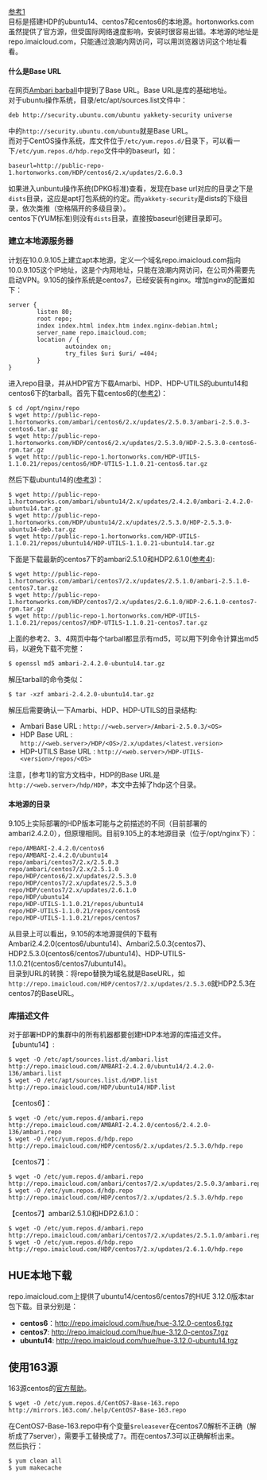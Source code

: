 
[参考1](https://docs.hortonworks.com/HDPDocuments/Ambari-2.4.2.0/bk_ambari-installation/content/setting_up_a_local_repository.html)  
目标是搭建HDP的ubuntu14、centos7和centos6的本地源。hortonworks.com虽然提供了官方源，但受国际网络速度影响，安装时很容易出错。本地源的地址是repo.imaicloud.com，只能通过浪潮内网访问，可以用浏览器访问这个地址看看。   

#### 什么是Base URL
在网页[Ambari barball](https://docs.hortonworks.com/HDPDocuments/Ambari-2.4.2.0/bk_ambari-installation/content/ambari_repositories.html)中提到了Base URL。Base URL是库的基础地址。  
对于ubuntu操作系统，目录/etc/apt/sources.list文件中：
```
deb http://security.ubuntu.com/ubuntu yakkety-security universe
```
中的```http://security.ubuntu.com/ubuntu```就是Base URL。  
而对于CentOS操作系统，库文件位于```/etc/yum.repos.d/```目录下，可以看一下```/etc/yum.repos.d/hdp.repo```文件中的baseurl，如：
```
baseurl=http://public-repo-1.hortonworks.com/HDP/centos6/2.x/updates/2.6.0.3
```
如果进入unbuntu操作系统(DPKG标准)查看，发现在base url对应的目录之下是```dists```目录，这应是apt打包系统的约定。而```yakkety-security```是dists的下级目录，依次类推（空格隔开的多级目录）。   
centos下(YUM标准)则没有```dists```目录，直接按baseurl创建目录即可。  

### 建立本地源服务器
计划在10.0.9.105上建立apt本地源，定义一个域名repo.imaicloud.com指向10.0.9.105这个IP地址，这是个内网地址，只能在浪潮内网访问，在公司外需要先启动VPN。9.105的操作系统是centos7，已经安装有nginx。增加nginx的配置如下：
```
server {
        listen 80;
        root repo;
        index index.html index.htm index.nginx-debian.html;
        server_name repo.imaicloud.com;
        location / {
                autoindex on;
                try_files $uri $uri/ =404;
        }
}
```
进入repo目录，并从HDP官方下载Amarbi、HDP、HDP-UTILS的ubuntu14和centos6下的tarball。首先下载centos6的([参考2](http://docs.hortonworks.com/HDPDocuments/Ambari-2.5.0.3/bk_ambari-installation/content/hdp_26_repositories.html))：
```
$ cd /opt/nginx/repo
$ wget http://public-repo-1.hortonworks.com/ambari/centos6/2.x/updates/2.5.0.3/ambari-2.5.0.3-centos6.tar.gz
$ wget http://public-repo-1.hortonworks.com/HDP/centos6/2.x/updates/2.5.3.0/HDP-2.5.3.0-centos6-rpm.tar.gz
$ wget http://public-repo-1.hortonworks.com/HDP-UTILS-1.1.0.21/repos/centos6/HDP-UTILS-1.1.0.21-centos6.tar.gz
```
然后下载ubuntu14的([参考3](https://docs.hortonworks.com/HDPDocuments/Ambari-2.4.2.0/bk_ambari-installation/content/hdp_25_repositories.html))：
```
$ wget http://public-repo-1.hortonworks.com/ambari/ubuntu14/2.x/updates/2.4.2.0/ambari-2.4.2.0-ubuntu14.tar.gz
$ wget http://public-repo-1.hortonworks.com/HDP/ubuntu14/2.x/updates/2.5.3.0/HDP-2.5.3.0-ubuntu14-deb.tar.gz
$ wget http://public-repo-1.hortonworks.com/HDP-UTILS-1.1.0.21/repos/ubuntu14/HDP-UTILS-1.1.0.21-ubuntu14.tar.gz
```
下面是下载最新的centos7下的ambari2.5.1.0和HDP2.6.1.0([参考4](https://docs.hortonworks.com/HDPDocuments/Ambari-2.5.1.0/bk_ambari-installation/content/hdp_26_repositories.html)):
```
$ wget http://public-repo-1.hortonworks.com/ambari/centos7/2.x/updates/2.5.1.0/ambari-2.5.1.0-centos7.tar.gz
$ wget http://public-repo-1.hortonworks.com/HDP/centos7/2.x/updates/2.6.1.0/HDP-2.6.1.0-centos7-rpm.tar.gz
$ wget http://public-repo-1.hortonworks.com/HDP-UTILS-1.1.0.21/repos/centos7/HDP-UTILS-1.1.0.21-centos7.tar.gz
```
上面的参考2、3、4网页中每个tarball都显示有md5，可以用下列命令计算出md5码，以避免下载不完整：
```
$ openssl md5 ambari-2.4.2.0-ubuntu14.tar.gz
```
解压tarball的命令类似：
```
$ tar -xzf ambari-2.4.2.0-ubuntu14.tar.gz
```
解压后需要确认一下Amarbi、HDP、HDP-UTILS的目录结构:  
 - Ambari Base URL : ```http://<web.server>/Ambari-2.5.0.3/<OS>```
 - HDP Base URL : ```http://<web.server>/HDP/<OS>/2.x/updates/<latest.version>```
 - HDP-UTILS Base URL : ```http://<web.server>/HDP-UTILS-<version>/repos/<OS>```  

注意，[参考1]的官方文档中，HDP的Base URL是```http://<web.server>/hdp/HDP```，本文中去掉了hdp这个目录。  
#### 本地源的目录
9.105上实际部署的HDP版本可能与之前描述的不同（目前部署的ambari2.4.2.0），但原理相同。目前9.105上的本地源目录（位于/opt/nginx下）：
```
repo/AMBARI-2.4.2.0/centos6
repo/AMBARI-2.4.2.0/ubuntu14
repo/ambari/centos7/2.x/2.5.0.3
repo/ambari/centos7/2.x/2.5.1.0
repo/HDP/centos6/2.x/updates/2.5.3.0
repo/HDP/centos7/2.x/updates/2.5.3.0
repo/HDP/centos7/2.x/updates/2.6.1.0
repo/HDP/ubuntu14
repo/HDP-UTILS-1.1.0.21/repos/ubuntu14
repo/HDP-UTILS-1.1.0.21/repos/centos6
repo/HDP-UTILS-1.1.0.21/repos/centos7
```
从目录上可以看出，9.105的本地源提供的下载有Ambari2.4.2.0(centos6/ubuntu14)、Ambari2.5.0.3(centos7)、HDP2.5.3.0(centos6/centos7/ubuntu14)、HDP-UTILS-1.1.0.21(centos6/centos7/ubuntu14)。  
目录到URL的转换：将repo替换为域名就是BaseURL，如```http://repo.imaicloud.com/HDP/centos7/2.x/updates/2.5.3.0```就HDP2.5.3在centos7的BaseURL。  
### 库描述文件 
对于部署HDP的集群中的所有机器都要创建HDP本地源的库描述文件。  
【ubuntu14】:
```
$ wget -O /etc/apt/sources.list.d/ambari.list http://repo.imaicloud.com/AMBARI-2.4.2.0/ubuntu14/2.4.2.0-136/ambari.list
$ wget -O /etc/apt/sources.list.d/HDP.list http://repo.imaicloud.com/HDP/ubuntu14/HDP.list
```
【centos6】：
```
$ wget -O /etc/yum.repos.d/ambari.repo http://repo.imaicloud.com/AMBARI-2.4.2.0/centos6/2.4.2.0-136/ambari.repo
$ wget -O /etc/yum.repos.d/hdp.repo http://repo.imaicloud.com/HDP/centos6/2.x/updates/2.5.3.0/hdp.repo
```
【centos7】：
```
$ wget -O /etc/yum.repos.d/ambari.repo http://repo.imaicloud.com/ambari/centos7/2.x/updates/2.5.0.3/ambari.repo
$ wget -O /etc/yum.repos.d/hdp.repo http://repo.imaicloud.com/HDP/centos7/2.x/updates/2.5.3.0/hdp.repo
```
【centos7】ambari2.5.1.0和HDP2.6.1.0：
```
$ wget -O /etc/yum.repos.d/ambari.repo http://repo.imaicloud.com/ambari/centos7/2.x/updates/2.5.1.0/ambari.repo
$ wget -O /etc/yum.repos.d/hdp.repo http://repo.imaicloud.com/HDP/centos7/2.x/updates/2.6.1.0/hdp.repo
```

## HUE本地下载
repo.imaicloud.com上提供了ubuntu14/centos6/centos7的HUE 3.12.0版本tar包下载。目录分别是：
 - **centos6**：http://repo.imaicloud.com/hue/hue-3.12.0-centos6.tgz  
 - **centos7**: http://repo.imaicloud.com/hue/hue-3.12.0-centos7.tgz
 - **ubuntu14**: http://repo.imaicloud.com/hue/hue-3.12.0-ubuntu14.tgz  


## 使用163源
163源centos的[官方帮助](http://mirrors.163.com/.help/centos.html)。  
```
$ wget -O /etc/yum.repos.d/CentOS7-Base-163.repo http://mirrors.163.com/.help/CentOS7-Base-163.repo
```
在CentOS7-Base-163.repo中有个变量```$releasever```在centos7.0解析不正确（解析成了7server），需要手工替换成了```7```。而在centos7.3可以正确解析出来。  
然后执行：
```
$ yum clean all
$ yum makecache
```